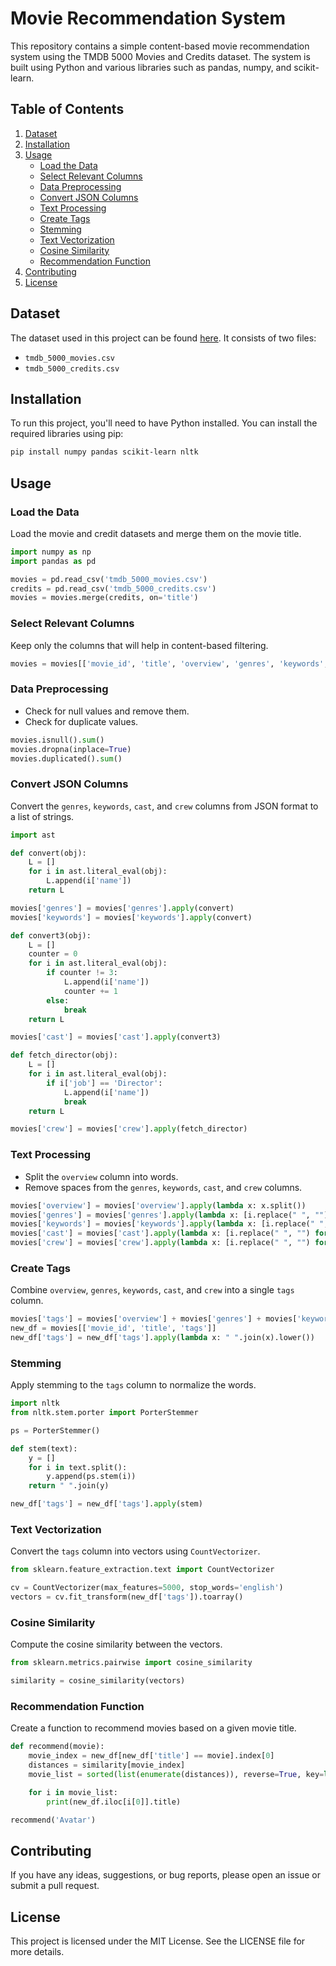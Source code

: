 # Movie Recommendation System

This repository contains a simple content-based movie recommendation system using the TMDB 5000 Movies and Credits dataset. The system is built using Python and various libraries such as pandas, numpy, and scikit-learn.

## Table of Contents

1. [Dataset](#dataset)
2. [Installation](#installation)
3. [Usage](#usage)
    - [Load the Data](#load-the-data)
    - [Select Relevant Columns](#select-relevant-columns)
    - [Data Preprocessing](#data-preprocessing)
    - [Convert JSON Columns](#convert-json-columns)
    - [Text Processing](#text-processing)
    - [Create Tags](#create-tags)
    - [Stemming](#stemming)
    - [Text Vectorization](#text-vectorization)
    - [Cosine Similarity](#cosine-similarity)
    - [Recommendation Function](#recommendation-function)
4. [Contributing](#contributing)
5. [License](#license)

## Dataset

The dataset used in this project can be found [here](https://www.kaggle.com/tmdb/tmdb-movie-metadata). It consists of two files:
- `tmdb_5000_movies.csv`
- `tmdb_5000_credits.csv`

## Installation

To run this project, you'll need to have Python installed. You can install the required libraries using pip:

```bash
pip install numpy pandas scikit-learn nltk
```

## Usage

### Load the Data

Load the movie and credit datasets and merge them on the movie title.

```python
import numpy as np
import pandas as pd

movies = pd.read_csv('tmdb_5000_movies.csv')
credits = pd.read_csv('tmdb_5000_credits.csv')
movies = movies.merge(credits, on='title')
```

### Select Relevant Columns

Keep only the columns that will help in content-based filtering.

```python
movies = movies[['movie_id', 'title', 'overview', 'genres', 'keywords', 'cast', 'crew']]
```

### Data Preprocessing

- Check for null values and remove them.
- Check for duplicate values.

```python
movies.isnull().sum()
movies.dropna(inplace=True)
movies.duplicated().sum()
```

### Convert JSON Columns

Convert the `genres`, `keywords`, `cast`, and `crew` columns from JSON format to a list of strings.

```python
import ast

def convert(obj):
    L = []
    for i in ast.literal_eval(obj):
        L.append(i['name'])
    return L

movies['genres'] = movies['genres'].apply(convert)
movies['keywords'] = movies['keywords'].apply(convert)

def convert3(obj):
    L = []
    counter = 0
    for i in ast.literal_eval(obj):
        if counter != 3:
            L.append(i['name'])
            counter += 1
        else:
            break
    return L

movies['cast'] = movies['cast'].apply(convert3)

def fetch_director(obj):
    L = []
    for i in ast.literal_eval(obj):
        if i['job'] == 'Director':
            L.append(i['name'])
            break
    return L

movies['crew'] = movies['crew'].apply(fetch_director)
```

### Text Processing

- Split the `overview` column into words.
- Remove spaces from the `genres`, `keywords`, `cast`, and `crew` columns.

```python
movies['overview'] = movies['overview'].apply(lambda x: x.split())
movies['genres'] = movies['genres'].apply(lambda x: [i.replace(" ", "") for i in x])
movies['keywords'] = movies['keywords'].apply(lambda x: [i.replace(" ", "") for i in x])
movies['cast'] = movies['cast'].apply(lambda x: [i.replace(" ", "") for i in x])
movies['crew'] = movies['crew'].apply(lambda x: [i.replace(" ", "") for i in x])
```

### Create Tags

Combine `overview`, `genres`, `keywords`, `cast`, and `crew` into a single `tags` column.

```python
movies['tags'] = movies['overview'] + movies['genres'] + movies['keywords'] + movies['cast'] + movies['crew']
new_df = movies[['movie_id', 'title', 'tags']]
new_df['tags'] = new_df['tags'].apply(lambda x: " ".join(x).lower())
```

### Stemming

Apply stemming to the `tags` column to normalize the words.

```python
import nltk
from nltk.stem.porter import PorterStemmer

ps = PorterStemmer()

def stem(text):
    y = []
    for i in text.split():
        y.append(ps.stem(i))
    return " ".join(y)

new_df['tags'] = new_df['tags'].apply(stem)
```

### Text Vectorization

Convert the `tags` column into vectors using `CountVectorizer`.

```python
from sklearn.feature_extraction.text import CountVectorizer

cv = CountVectorizer(max_features=5000, stop_words='english')
vectors = cv.fit_transform(new_df['tags']).toarray()
```

### Cosine Similarity

Compute the cosine similarity between the vectors.

```python
from sklearn.metrics.pairwise import cosine_similarity

similarity = cosine_similarity(vectors)
```

### Recommendation Function

Create a function to recommend movies based on a given movie title.

```python
def recommend(movie):
    movie_index = new_df[new_df['title'] == movie].index[0]
    distances = similarity[movie_index]
    movie_list = sorted(list(enumerate(distances)), reverse=True, key=lambda x: x[1])[1:6]

    for i in movie_list:
        print(new_df.iloc[i[0]].title)

recommend('Avatar')
```

## Contributing

If you have any ideas, suggestions, or bug reports, please open an issue or submit a pull request.

## License

This project is licensed under the MIT License. See the LICENSE file for more details.
